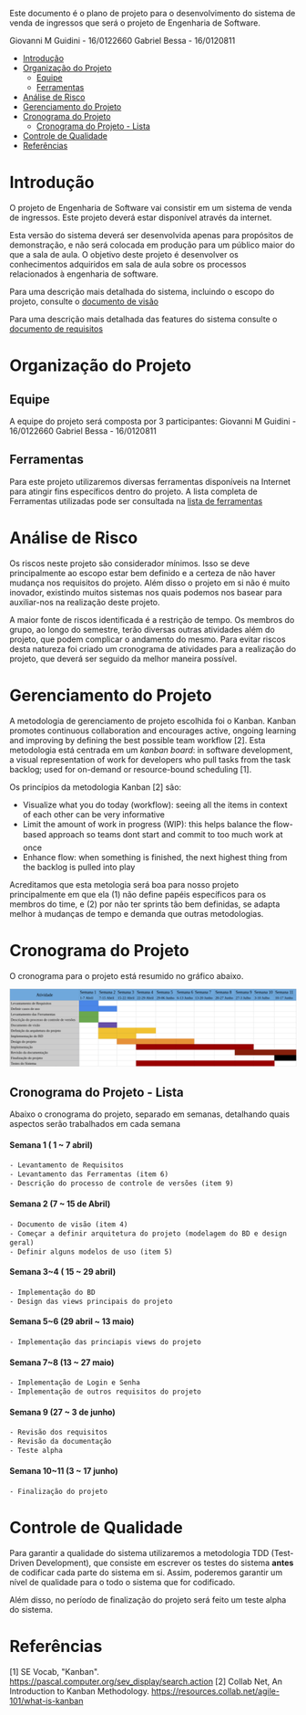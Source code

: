 Este documento é o plano de projeto para o desenvolvimento do sistema de venda de ingressos que será o projeto de Engenharia de Software.

Giovanni M Guidini - 16/0122660
Gabriel Bessa      - 16/0120811 

- [Introdução](#introdu%C3%A7%C3%A3o)
- [Organização do Projeto](#organiza%C3%A7%C3%A3o-do-projeto)
	- [Equipe](#equipe)
	- [Ferramentas](#ferramentas)
- [Análise de Risco](#an%C3%A1lise-de-risco)
- [Gerenciamento do Projeto](#gerenciamento-do-projeto)
- [Cronograma do Projeto](#cronograma-do-projeto)
	- [Cronograma do Projeto - Lista](#cronograma-do-projeto---lista)
- [Controle de Qualidade](#controle-de-qualidade)
- [Referências](#refer%C3%AAncias)
  
# Introdução

O projeto de Engenharia de Software vai consistir em um sistema de venda de ingressos. Este projeto deverá estar disponível através da internet.

Esta versão do sistema deverá ser desenvolvida apenas para propósitos de demonstração, e não será colocada em produção para um público maior do que a sala de aula. O objetivo deste projeto é desenvolver os conhecimentos adquiridos em sala de aula sobre os processos relacionados à engenharia de software.

Para uma descrição mais detalhada do sistema, incluindo o escopo do projeto, consulte o [documento de visão](Item4_vision_doc.pdf)

Para uma descrição mais detalhada das features do sistema consulte o [documento de requisitos](item1_levantamento_de_requisitos.md)

# Organização do Projeto

## Equipe

A equipe do projeto será composta por 3 participantes: 
Giovanni M Guidini - 16/0122660
Gabriel Bessa      - 16/0120811 

## Ferramentas

Para este projeto utilizaremos diversas ferramentas disponíveis na Internet para atingir fins específicos dentro do projeto. A lista completa de Ferramentas utilizadas pode ser consultada na [lista de ferramentas](Item6_lista_de_ferramentas.md)

# Análise de Risco

Os riscos neste projeto são considerador mínimos. Isso se deve principalmente ao escopo estar bem definido e a certeza de não haver mudança nos requisitos do projeto. Além disso o projeto em si não é muito inovador, existindo muitos sistemas nos quais podemos nos basear para auxiliar-nos na realização deste projeto.

A maior fonte de riscos identificada é a restrição de tempo. Os membros do grupo, ao longo do semestre, terão diversas outras atividades além do projeto, que podem complicar o andamento do mesmo.
Para evitar riscos desta natureza foi criado um cronograma de atividades para a realização do projeto, que deverá ser seguido da melhor maneira possível.

# Gerenciamento do Projeto

A metodologia de gerenciamento de projeto escolhida foi o Kanban. Kanban promotes continuous collaboration and encourages active, ongoing learning and improving by defining the best possible team workflow [2]. Esta metodologia está centrada em um _kanban board_: in software development, a visual representation of work for developers who pull tasks from the task backlog; used for on-demand or resource-bound scheduling [1].

Os princípios da metodologia Kanban [2] são:
- Visualize what you do today (workflow): seeing all the items in context of each other can be very informative
- Limit the amount of work in progress (WIP): this helps balance the flow-based approach so teams dont start and commit to too much work at once
- Enhance flow: when something is finished, the next highest thing from the backlog is pulled into play

Acreditamos que esta metologia será boa para nosso projeto principalmente em que ela (1) não define papéis específicos para os membros do time, e (2) por não ter sprints tão bem definidas, se adapta melhor à mudanças de tempo e demanda que outras metodologias.

# Cronograma do Projeto

O cronograma para o projeto está resumido no gráfico abaixo.

![](../assets/images/gantt_chart.png)

## Cronograma do Projeto - Lista
Abaixo o cronograma do projeto, separado em semanas, detalhando quais aspectos serão trabalhados em cada semana

#### Semana 1 ( 1 ~ 7 abril) <!-- omit in toc -->
	- Levantamento de Requisitos
	- Levantamento das Ferramentas (item 6)
	- Descrição do processo de controle de versões (item 9)

#### Semana 2 (7 ~ 15 de Abril) <!-- omit in toc -->
	- Documento de visão (item 4)
	- Começar a definir arquitetura do projeto (modelagem do BD e design geral)
	- Definir alguns modelos de uso (item 5)

#### Semana 3~4 ( 15 ~ 29 abril) <!-- omit in toc -->
	- Implementação do BD
	- Design das views principais do projeto

#### Semana 5~6 (29 abril ~ 13 maio) <!-- omit in toc -->
	- Implementação das princiapis views do projeto

#### Semana 7~8 (13 ~ 27 maio) <!-- omit in toc -->
	- Implementação de Login e Senha
	- Implementação de outros requisitos do projeto

#### Semana 9 (27 ~ 3 de junho) <!-- omit in toc -->
	- Revisão dos requisitos
	- Revisão da documentação
	- Teste alpha

#### Semana 10~11 (3 ~ 17 junho) <!-- omit in toc -->
	- Finalização do projeto

# Controle de Qualidade

Para garantir a qualidade do sistema utilizaremos a metodologia TDD (Test-Driven Development), que consiste em escrever os testes do sistema **antes** de codificar cada parte do sistema em si. Assim, poderemos garantir um nível de qualidade para o todo o sistema que for codificado.

Além disso, no período de finalização do projeto será feito um teste alpha do sistema.
# Referências
[1] SE Vocab, "Kanban". https://pascal.computer.org/sev_display/search.action
[2] Collab Net, An Introduction to Kanban Methodology. https://resources.collab.net/agile-101/what-is-kanban